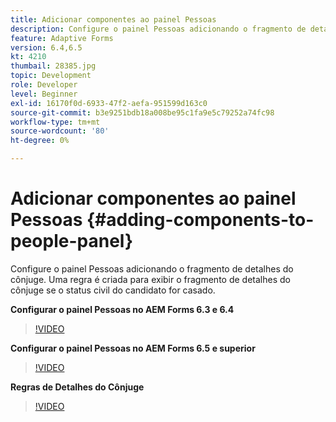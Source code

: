 ```yaml
---
title: Adicionar componentes ao painel Pessoas
description: Configure o painel Pessoas adicionando o fragmento de detalhes do cônjuge. Uma regra é criada para exibir o fragmento de detalhes do cônjuge se o status civil do candidato for casado.
feature: Adaptive Forms
version: 6.4,6.5
kt: 4210
thumbail: 28385.jpg
topic: Development
role: Developer
level: Beginner
exl-id: 16170f0d-6933-47f2-aefa-951599d163c0
source-git-commit: b3e9251bdb18a008be95c1fa9e5c79252a74fc98
workflow-type: tm+mt
source-wordcount: '80'
ht-degree: 0%

---
```


# Adicionar componentes ao painel Pessoas {#adding-components-to-people-panel}

Configure o painel Pessoas adicionando o fragmento de detalhes do cônjuge. Uma regra é criada para exibir o fragmento de detalhes do cônjuge se o status civil do candidato for casado.

**Configurar o painel Pessoas no AEM Forms 6.3 e 6.4**

>[!VIDEO](https://video.tv.adobe.com/v/22193?quality=12&learn=on)

**Configurar o painel Pessoas no AEM Forms 6.5 e superior**

>[!VIDEO](https://video.tv.adobe.com/v/28385?quality=12&learn=on)

**Regras de Detalhes do Cônjuge**

>[!VIDEO](https://video.tv.adobe.com/v/22195?quality=12&learn=on)
